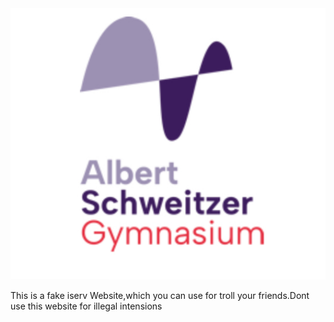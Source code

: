 <img src="iserv image.jpeg">

<style>

  

.img{
margin-left:50px;

}
</style>



This is a fake iserv Website,which you can use for troll your friends.Dont use this website for illegal intensions
